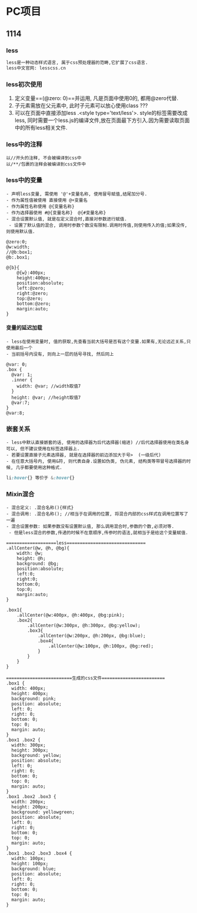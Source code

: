 # PC项目

## 1114

### less

```Markdown
less是一种动态样式语言, 属于css预处理器的范畴,它扩展了css语言.
less中文官网: lesscss.cn
```



### less初次使用

1. 定义变量==(@zero: 0)==并运用, 凡是页面中使用0的, 都用@zero代替.
2. 子元素需放在父元素中, 此时子元素可以放心使用class  ???
3. 可以在页面中直接添加less .\<style type='text/less'>. style的标签需要改成less, 同时需要一个less.js的编译文件,放在页面最下方引入.因为需要读取页面中的所有less相关文件.



### less中的注释

```
以//开头的注释, 不会被编译到css中
以/**/包裹的注释会被编译到css文件中
```



### less中的变量

```
- 声明less变量, 需使用 '@'+变量名称, 使用冒号赋值,结尾加分号.
- 作为属性值被使用 直接使用 @+变量名
- 作为属性名称使用 @{变量名称}
- 作为选择器使用 #@{变量名称}  @{#变量名称}
- 混合设置默认值, 就是在定义混合时,直接对参数进行赋值.
 - 设置了默认值的混合, 调用时参数个数没有限制.调用时传值,则使用传入的值;如果没传,则使用默认值.
```

```less
@zero:0;
@w:width;
//@b:box1;
@b:.box1;

@{b}{
    @{w}:400px;
    height:400px;
    position:absolute;
    left:@zero;
    right:@zero;
    top:@zero;
    bottom:@zero;
    margin:auto;
}
```









#### 变量的延迟加载

```
- less在使用变量时, 值的获取,先查看当前大括号是否有这个变量.如果有,无论远近关系,只使用最后一个
- 当前括号内没有, 则向上一层的括号寻找, 然后同上
```



```less
@var: 0;
.box {
  @var: 1;
  .inner {
    width: @var; //width取值7
  }
  height: @var; //height取值7
  @var:7;
}
@var:8;
```



### 嵌套关系

```
- less中默认直接嵌套的话, 使用的选择器为后代选择器(缩进) //后代选择器使用在类名身可以, 但不建议使用在标签选择器上.
- 若要设置直接子元素选择器, 就是在选择器的前边添加大于号>  (一级后代)
- 在任意大括号内, 使用&符, 则代表自身.设置如伪类, 伪元素, 结构类等带冒号选择器的时候, 几乎都要使用这种格式.
```



```css
li:hover{} 等价于 &:hover{}

```



### Mixin混合

```
- 混合定义: .混合名称(){样式}
- 混合调用: .混合名称(); //相当于在调用的位置, 将混合内部的css样式在调用位置写了一遍
- 混合设置参数: 如果参数没有设置默认值, 那么调用混合时,参数的个数,必须对等.
 - 但是less混合的参数,传递的时候不在意顺序,传参时的语法,就相当于是给这个变量赋值.
```



```less
===================less==============================
.allCenter(@w, @h, @bg){
    width: @w;
    height: @h;
    background: @bg;
    position:absolute;
    left:0;
    right:0;
    bottom:0;
    top:0;
    margin:auto;
}

.box1{
    .allCenter(@w:400px, @h:400px, @bg:pink);
    .box2{
        .allCenter(@w:300px, @h:300px, @bg:yellow);
        .box3{
            .allCenter(@w:200px, @h:200px, @bg:blue);
            .box4{
                .allCenter(@w:100px, @h:100px, @bg:red);
            }
        }
    }
}

=========================生成的css文件========================
.box1 {
  width: 400px;
  height: 400px;
  background: pink;
  position: absolute;
  left: 0;
  right: 0;
  bottom: 0;
  top: 0;
  margin: auto;
}
.box1 .box2 {
  width: 300px;
  height: 300px;
  background: yellow;
  position: absolute;
  left: 0;
  right: 0;
  bottom: 0;
  top: 0;
  margin: auto;
}
.box1 .box2 .box3 {
  width: 200px;
  height: 200px;
  background: yellowgreen;
  position: absolute;
  left: 0;
  right: 0;
  bottom: 0;
  top: 0;
  margin: auto;
}
.box1 .box2 .box3 .box4 {
  width: 100px;
  height: 100px;
  background: blue;
  position: absolute;
  left: 0;
  right: 0;
  bottom: 0;
  top: 0;
  margin: auto;
}
```



































































































































































































































